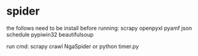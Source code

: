 # spider
the follows need to be install before running:
   scrapy
   openpyxl
   pyamf
   json
   schedule
   pypiwin32
   beautifulsoup

run cmd:
   scrapy crawl NgaSpider
   or
   python timer.py

